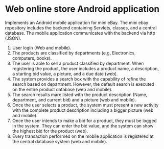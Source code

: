 # Web online store Android application

Implements an Android mobile application for mini eBay. The mini ebay repository includes the backend containing Servlets, classes, and a central database. The mobile application communicates with the backend via http (JSON).

  1. User login (Web and mobile).
  2. The products are classified by departments (e.g, Electronics, computers, books).
  3. The user is able to sell a product classified by department. When registering the product, the user includes a product name, a description, a starting bid value, a picture, and a due date (web).
  4. The system provides a search box with the capability of refine the search based on department. However, the default search is executed on the entire product database (web and mobile).
  5. The search results mare listed with the product description (Name, department, and current bid) and a picture (web and mobile).
  6. Once the user selects a product, the system must present a new activity with the complete product description including a bigger picture (web and mobile).
  7. Once the user intends to make a bid for a product, they must be logged in the system. They can enter the bid value, and the system can show the highest bid for the product (web).
  8. Every transaction performed on the mobile application is registered at the central database system (web and mobile).
